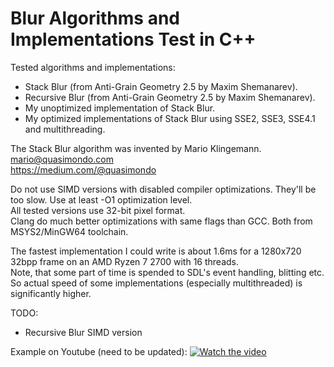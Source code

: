 # Blur Algorithms and Implementations Test in C++

Tested algorithms and implementations:
 * Stack Blur (from Anti-Grain Geometry 2.5 by Maxim Shemanarev).
 * Recursive Blur (from Anti-Grain Geometry 2.5 by Maxim Shemanarev).
 * My unoptimized implementation of Stack Blur.
 * My optimized implementations of Stack Blur using SSE2, SSE3, SSE4.1 and multithreading.

The Stack Blur algorithm was invented by Mario Klingemann.  
mario@quasimondo.com  
https://medium.com/@quasimondo  

Do not use SIMD versions with disabled compiler optimizations. They'll be too slow. Use at least -O1 optimization level.  
All tested versions use 32-bit pixel format.  
Clang do much better optimizations with same flags than GCC. Both from MSYS2/MinGW64 toolchain.  

The fastest implementation I could write is about 1.6ms for a 1280x720 32bpp frame on an AMD Ryzen 7 2700 with 16 threads.  
Note, that some part of time is spended to SDL's event handling, blitting etc. So actual speed of some implementations (especially multithreaded) is significantly higher.  

TODO:
 * Recursive Blur SIMD version 

Example on Youtube (need to be updated):
[![Watch the video](https://github.com/AntonSazonov/Blur_Test/blob/main/screenshot.png)](https://youtu.be/xsU6lKb5LRA)

